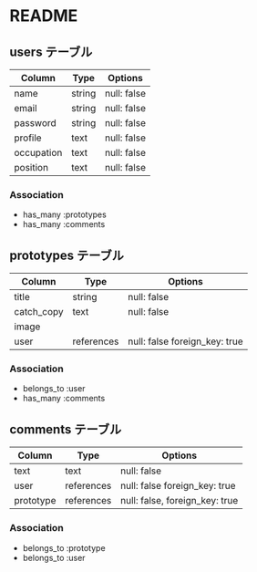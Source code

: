 # README

## users テーブル
| Column   | Type   | Options     |
| -------- | ------ | ----------- |
| name     | string | null: false |
| email    | string | null: false |
| password | string | null: false |
| profile  | text   | null: false |
|occupation| text   | null: false |
| position | text   | null: false |

### Association

- has_many :prototypes
- has_many :comments

## prototypes テーブル

| Column   | Type       | Options     |
| -------- | ---------- | ----------- |
| title    | string     | null: false |
|catch_copy| text       | null: false |
| image    |            |             |
| user     | references | null: false foreign_key: true |

### Association

- belongs_to :user
- has_many :comments

## comments テーブル

| Column  | Type         | Options       |
| ------- | ------------ | ------------- |
| text    | text         | null: false   |
| user    | references   | null: false foreign_key: true |
| prototype | references | null: false, foreign_key: true |

### Association

- belongs_to :prototype
- belongs_to :user